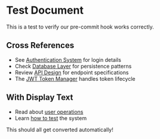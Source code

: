 # Test Document

This is a test to verify our pre-commit hook works correctly.

## Cross References

- See [Authentication System](Authentication%20System.md) for login details
- Check [Database Layer](Database%20Layer.md) for persistence patterns  
- Review [API Design](API%20Design.md) for endpoint specifications
- The [JWT Token Manager](JWT%20Token%20Manager.md) handles token lifecycle

## With Display Text

- Read about [user operations](User%20Management.md) 
- Learn [how to test](Testing%20Strategy.md) the system

This should all get converted automatically!
